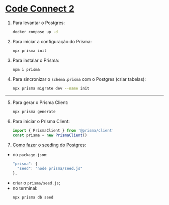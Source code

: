 # [Code Connect 2](https://cursos.alura.com.br/course/next-js-construa-aplicacoes-postgres-prisma/task)

1. Para levantar o Postgres:
	```bash
	docker compose up -d
	```

2. Para iniciar a configuração do Prisma:
	```bash
	npx prisma init
	```

3. Para instalar o Prisma:
	```bash
	npm i prisma
	```

4. Para sincronizar o `schema.prisma` com o Postgres (criar tabelas):
	```bash
	npx prisma migrate dev --name init
	```

---

5. Para gerar o Prisma Client:
	```bash
	npx prisma generate
	```

6. Para iniciar o Prisma Client:
	```javascript
	import { PrismaClient } from '@prisma/client'
	const prisma = new PrismaClient()
	```

7. [Como fazer o seeding do Postgres](https://www.prisma.io/docs/orm/prisma-migrate/workflows/seeding):
- no `package.json`:
	```javascript
	"prisma": {
	  "seed": "node prisma/seed.js"
	},
	```
- criar o `prisma/seed.js`;
- no terminal:
	```bash
	npx prisma db seed
	```
